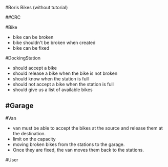 #Boris Bikes (without tutorial)

##CRC

#Bike
- bike can be broken
- bike shouldn't be broken when created
- bike can be fixed

#DockingStation
- should accept a bike
- should release a bike when the bike is not broken
- should know when the station is full
- should not accept a bike when the station is full
- should give us a list of available bikes

#Garage
- 

#Van
- van must be able to accept the bikes at the source and release them at the destination.
- limit on the capacity
- moving broken bikes from the stations to the garage.
- Once they are fixed, the van moves them back to the stations.

#User